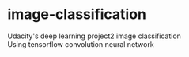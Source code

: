 # image-classification
Udacity's deep learning project2 image classification  
Using tensorflow convolution neural network  

